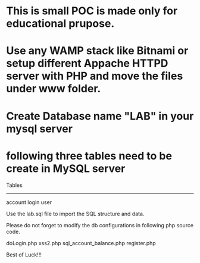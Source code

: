 # This is small POC is made only for educational prupose.
# Use any WAMP stack like Bitnami or setup different Appache HTTPD server with PHP and move the files under www folder.
# Create Database name "LAB" in your mysql server
# following three tables need to be create in MySQL server

Tables
_____________________
account 
login
user

Use the lab.sql file to import the SQL structure and data.

Please do not forget to modify the db configurations in following php source code.

doLogin.php
xss2.php
sql_account_balance.php
register.php

Best of Luck!!!

